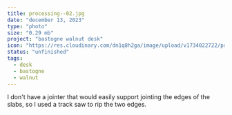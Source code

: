 ```yaml
---
title: processing--02.jpg
date: "december 13, 2023"
type: "photo"
size: "0.29 mb"
project: "bastogne walnut desk"
icon: "https://res.cloudinary.com/dn1q8h2ga/image/upload/v1734022722/proportional.design-3.0/bastogne-walnut-desk/proccessing/2024-02-03_13-39-33_224_bptqor.jpg"
status: "unfinished"
tags:
  - desk
  - bastogne
  - walnut
---
```


I don't have a jointer that would easily support jointing the edges of the slabs, so I used a track saw to rip the two edges.
